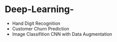 # Deep-Learning-

* Hand Digit Recognition 
* Customer Churn Prediction 
* Image Classifition CNN with Data Augmentation 
